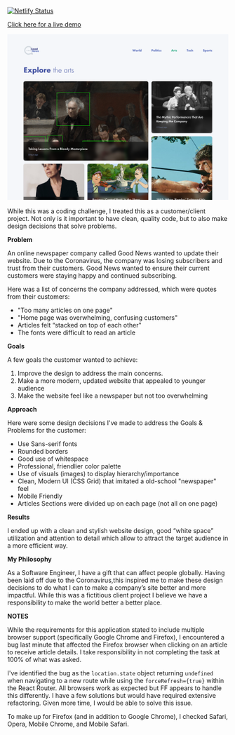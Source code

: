 [![Netlify Status](https://api.netlify.com/api/v1/badges/edde364f-1b4f-432f-95a7-934fdae68115/deploy-status)](https://app.netlify.com/sites/blissful-turing-9678ab/deploys)

[Click here for a live demo](https://blissful-turing-9678ab.netlify.app/)

<p align="center">
  <img src="./home-page.png" width="600"/>
</p>

While this was a coding challenge, I treated this as a customer/client project. Not only is it important to have clean, quality code, but to also make design decisions that solve problems.

**Problem**

An online newspaper company called Good News wanted to update their website. Due to the Coronavirus, the company was losing subscribers and trust from their customers. Good News wanted to ensure their current customers were staying happy and continued subscribing.

Here was a list of concerns the company addressed, which were quotes from their customers:

-   "Too many articles on one page"
-   "Home page was overwhelming, confusing customers"
-   Articles felt “stacked on top of each other"
-   The fonts were difficult to read an article

**Goals**

A few goals the customer wanted to achieve:

1. Improve the design to address the main concerns.
2. Make a more modern, updated website that appealed to younger audience
3. Make the website feel like a newspaper but not too overwhelming

**Approach**

Here were some design decisions I've made to address the Goals & Problems for the customer:

-   Use Sans-serif fonts
-   Rounded borders
-   Good use of whitespace
-   Professional, friendlier color palette
-   Use of visuals (images) to display hierarchy/importance
-   Clean, Modern UI (CSS Grid) that imitated a old-school "newspaper" feel
-   Mobile Friendly
-   Articles Sections were divided up on each page (not all on one page)

**Results**

I ended up with a clean and stylish website design, good “white space” utilization and attention to detail which allow to attract the target audience in a more efficient way.

**My Philosophy**

As a Software Engineer, I have a gift that can affect people globally. Having been laid off due to the Coronavirus,this inspired me to make these design decisions to do what I can to make a company’s site better and more impactful. While this was a fictitious client project I believe we have a responsibility to make the world better a better place.

**NOTES**

While the requirements for this application stated to include multiple browser support (specifically Google Chrome and Firefox), I encountered a bug last minute that affected the Firefox browser when clicking on an article to receive article details. I take responsibility in not completing the task at 100% of what was asked.

I've identified the bug as the `location.state` object returning `undefined` when navigating to a new route while using the `forceRefresh={true}` within the React Router. All browsers work as expected but FF appears to handle this differently. I have a few solutions but would have required extensive refactoring. Given more time, I would be able to solve this issue.

To make up for Firefox (and in addition to Google Chrome), I checked Safari, Opera, Mobile Chrome, and Mobile Safari.
